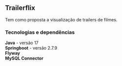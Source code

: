 <h2>Trailerflix</h2>
<p>
Tem como proposta a visualização de trailers de filmes.
</p>

<h3>Tecnologias e dependências</h3>
<p>
<b>Java</b> - versão 17<br>
<b>Springboot</b> - versão 2.7.9<br>
<b>Flyway</b> <br>
<b>MySQL Connector</b> <br>
</p>